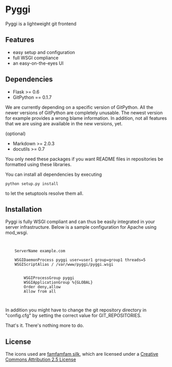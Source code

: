 # Pyggi
Pyggi is a lightweight git frontend

## Features

- easy setup and configuration
- full WSGI compliance
- an easy-on-the-eyes UI

## Dependencies

- Flask			>= 0.6
- GitPython		== 0.1.7

We are currently depending on a specific version of GitPython. All the newer versions of GitPython are completely unusable. The newest version for example provides a wrong blame information. In addition, not all features that we are using are available in the new versions, yet.

(optional)
- Markdown		>= 2.0.3
- docutils		>= 0.7

You only need these packages if you want README files in repositories be formatted using these libraries.

You can install all dependencies by executing

	python setup.py install

to let the setuptools resolve them all.

## Installation

Pyggi is fully WSGI compliant and can thus be easily integrated in your server infrastructure. Below is a sample configuration for Apache using mod_wsgi.

<pre><code>
<VirtualHost *>
    ServerName example.com

    WSGIDaemonProcess pyggi user=user1 group=group1 threads=5
    WSGIScriptAlias / /var/www/pyggi/pyggi.wsgi

    <Directory /var/www/pyggi>
        WSGIProcessGroup pyggi
        WSGIApplicationGroup %{GLOBAL}
        Order deny,allow
        Allow from all
    </Directory>
</VirtualHost>
</code></pre>

In addition you might have to change the git repository directory in "config.cfg" by setting the correct value for GIT_REPOSITORIES.

That's it. There's nothing more to do.

## License

The icons used are [famfamfam silk](http://www.famfamfam.com/lab/icons/silk/), which are licensed
under a [Creative Commons Attribution 2.5 License](http://creativecommons.org/licenses/by/2.5/)

